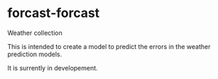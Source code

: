 # forcast-forcast
Weather collection

This is intended to create a model to predict the errors in the weather prediction models.

It is surrently in developement.
